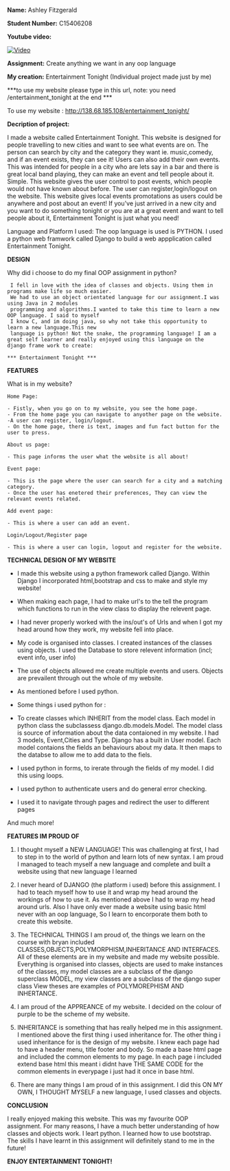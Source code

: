 **Name:** Ashley Fitzgerald

**Student Number:** C15406208

**Youtube video:**

[![Video](http://img.youtube.com/vi/WIcxGukbzbA/0.jpg)](https://www.youtube.com/watch?v=WIcxGukbzbA)




**Assignment:** Create anything we want in any oop language

**My creation:** Entertainment Tonight  (Individual project made just by me)

***to use my website please type in this url, note: you need /entertainment_tonight  at the end ***


To use my website : http://138.68.185.108/entertainment_tonight/

**Decription of project:**

I made a website called Entertainment Tonight. This website is designed for people travelling
to new cities and want to see what events are on. The person can search by city and 
the category they want ie. music,comedy, and if an event exists, they can see it! Users can also add their own events. This was intended for people in a city who are lets say in a bar and there is  great local band playing, they can make an event and tell people about it. Simple. This website gives the user control to post events, which people would not have known about before. The user
can register,login/logout on the website. This website gives local events promotations as
users could be anywhere and post about an event! If you've just arrived in a new city and you 
want to do something tonight or you are at a great event and want to tell people about it,
Entertainment Tonight is just what you need! 


Language and Platform I used: The oop language is used is PYTHON. I used a python web framwork called Django to build a web appplication called Entertainment Tonight.


		
**DESIGN**

Why did i choose to do my final OOP assignment in python? 

 	 I fell in love with the idea of classes and objects. Using them in programs make life so much easier.
 	 We had to use an object orientated language for our assignment.I was using Java in 2 modules 
 	 programming and algorithms.I wanted to take this time to learn a new OOP language. I said to myself 
 	 I know C, and im doing java, so why not take this opportunity to learn a new language.This new 
 	 language is python! Not the snake, the programming language! I am a great self learner and really enjoyed using this language on the django frame work to create:

	*** Entertainment Tonight ***


**FEATURES**

What is in my website?

	Home Page:

	- Fistly, when you go on to my website, you see the home page.
	- From the home page you can navigate to anyother page on the website.
	-A user can register, login/logout. 
	- On the home page, there is text, images and fun fact button for the user to press.

	About us page:

 	- This page informs the user what the website is all about!

 	Event page:

 	- This is the page where the user can search for a city and a matching category.
 	- Once the user has enetered their preferences, They can view the relevant events related.

 	Add event page:

 	- This is where a user can add an event.
	
	Login/Logout/Register page

	- This is where a user can login, logout and register for the website. 

**TECHNICAL DESIGN OF MY WEBSITE**

- I made this website using a python framework called Django. Within Django I incorporated
  html,bootstrap and css to make and style my website! 

- When making each page, I had to make url's to the tell the program which functions to run 
  in the view class to display the relevent page.

- I had never properly worked with the ins/out's of Urls and when I got my head around 
  how they work, my website fell into place.

- My code is organised into classes. I created instances of the classes using objects. I used the
  Database to store relevent information (incl; event info, user info)

- The use of objects allowed me create multiple events and users. Objects are prevailent 
   through out the whole of my website.

- As mentioned before I used python. 
- Some things i used python for : 

 - To create classes which INHERIT from the model class. Each model in python class the subclassess
   django.db.models.Model. The model class is source of information about the data contaioned in my website. I had 3 models, Event,Cities and Type. Django has a built
   in User model. Each model contaions the fields an behaviours about my data. It then maps to the databse to allow me to add data to the fiels.

 - I used python in forms, to irerate through the fields of my model. I did this using loops.

 - I used python to authenticate users and do general error checking.

 - I used it to navigate through pages and redirect the user to different pages

 And much more!


 **FEATURES IM PROUD OF**

 1. I thought myself a NEW LANGUAGE! This was challenging at first, I had to step in to the world
    of python and learn lots of new syntax. I am proud I managed to teach myself a new language and
    complete and built a website using that new language I learned

 2. I never heard of DJANGO (the platform i used) before this assignment. I had to teach myself
    how to use it and wrap my head around the workings of how to use it. As mentioned above I had
    to wrap my head around urls. Also I have only ever made a website using basic html never with
    an oop language, So I learn to encorporate them both to create this website.

 3. The TECHNICAL THINGS I am proud of, the things we learn on the course with bryan included 
    CLASSES,OBJECTS,POLYMORPHISM,INHERITANCE AND INTERFACES. All of these elements are in my website
    and made my website possible. Everything is organised into classes, objects are used to make instances of the classes, my model classes are a subclass of the django superclass MODEL, my view classes are a subclass of the django super class View theses are examples of POLYMOREPHISM AND INHERTANCE. 

 4. I am proud of the APPREANCE of my website. I decided on the colour of purple to be the scheme of
    my website. 

 5. INHERITANCE is something that has really helped me in this assignment. I mentioned above the 
    first thing i used inheritance for. The other thing i used inheritance for is the design of my 
    website. I knew each page had to have a header menu, title footer and body. So made a base html page and included the common elements to my page. In each page i included extend base html this meant i didnt have THE SAME CODE for the common elements in everypage i just had it once in base html. 

 6. There are many things I am proud of in this assignment. I did this ON MY OWN, I THOUGHT MYSELF 
    a new language, I used classes and objects. 


 **CONCLUSION**

 I really enjoyed making this website. This was my favourite OOP assignment. For many reasons, I have a much better understanding of how classes and objects work. I leart python. I learned how to use bootstrap. The skills I have learnt in this assignment will definitely stand to me in the future!


 **ENJOY ENTERTAINMENT TONIGHT!**


 


   





